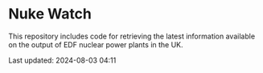 # Nuke Watch

This repository includes code for retrieving the latest information available on the output of EDF nuclear power plants in the UK.

Last updated: 2024-08-03 04:11